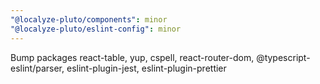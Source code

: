 ```yaml
---
"@localyze-pluto/components": minor
"@localyze-pluto/eslint-config": minor
---
```


Bump packages react-table, yup, cspell, react-router-dom, @typescript-eslint/parser, eslint-plugin-jest, eslint-plugin-prettier
